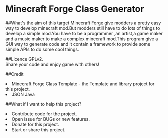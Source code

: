 Minecraft Forge Class Generator
======
##What's the aim of this target
Minecraft Forge give modders a pretty easy way to develop minecraft mod.But modders still have to do lots of things to develop a simple mod.You have to be a programmer ,an artist,a game maker and a music maker to make a complex minecraft mod.This program give a GUI way to generate code and it contain a framework to provide some simple APIs to do some cool things.

##Licence
GPLv2.<br>
Share your code and enjoy game with others!

##Credit
<li>Minecraft Forge Class Template - the Template and library project for this project.</li>
<li>JSON Java</li>

##What if I want to help this project?
<li>Contribute code for the project.</li>
<li>Open issue for BUGs or new features.</li>
<li>Donate for this project.</li>
<li>Start or share this project.</li>

